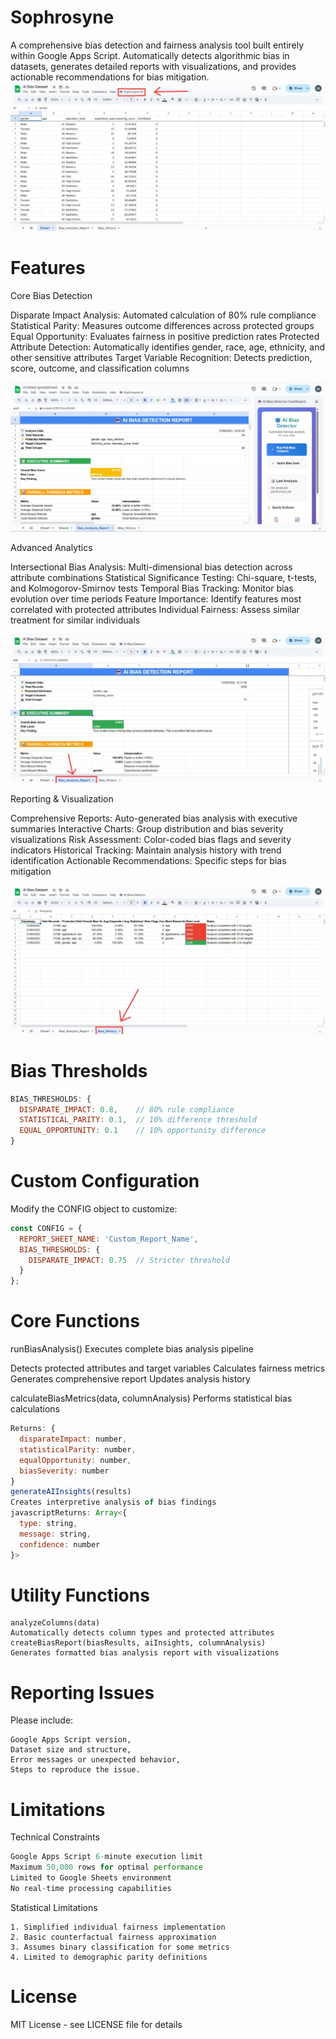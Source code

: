 # Sophrosyne
A comprehensive bias detection and fairness analysis tool built entirely within Google Apps Script. Automatically detects algorithmic bias in datasets, generates detailed reports with visualizations, and provides actionable recommendations for bias mitigation.
![imagealt](https://github.com/Mahabu-Subhani/Sophrosyne/blob/d22161fbc5e34bfc3715638eecaeb6b277cc6804/Sophrosyne%20AI%20-%20Dashboard.jpeg)
# Features

Core Bias Detection

Disparate Impact Analysis: Automated calculation of 80% rule compliance
Statistical Parity: Measures outcome differences across protected groups
Equal Opportunity: Evaluates fairness in positive prediction rates
Protected Attribute Detection: Automatically identifies gender, race, age, ethnicity, and other sensitive attributes
Target Variable Recognition: Detects prediction, score, outcome, and classification columns

![imagealt](https://github.com/Mahabu-Subhani/Sophrosyne/blob/5a50db89b69cb8a6644bc77537792d957728e656/Dashboard%20-%20Sophrosyne%20AI%20.jpeg)


Advanced Analytics

Intersectional Bias Analysis: Multi-dimensional bias detection across attribute combinations
Statistical Significance Testing: Chi-square, t-tests, and Kolmogorov-Smirnov tests
Temporal Bias Tracking: Monitor bias evolution over time periods
Feature Importance: Identify features most correlated with protected attributes
Individual Fairness: Assess similar treatment for similar individuals

![imagealt](https://github.com/Mahabu-Subhani/Sophrosyne/blob/fb128198bd8f457bd620793e718e7635cd9e6588/Report.jpeg)

Reporting & Visualization

Comprehensive Reports: Auto-generated bias analysis with executive summaries
Interactive Charts: Group distribution and bias severity visualizations
Risk Assessment: Color-coded bias flags and severity indicators
Historical Tracking: Maintain analysis history with trend identification
Actionable Recommendations: Specific steps for bias mitigation

![imagealt](https://github.com/Mahabu-Subhani/Sophrosyne/blob/a716536e670795b937505e0f885a639520e8c88c/Report%20History.jpeg)


# Bias Thresholds
``` javascript
BIAS_THRESHOLDS: {
  DISPARATE_IMPACT: 0.8,    // 80% rule compliance
  STATISTICAL_PARITY: 0.1,  // 10% difference threshold  
  EQUAL_OPPORTUNITY: 0.1    // 10% opportunity difference
}
```
# Custom Configuration
Modify the CONFIG object to customize:
```javascript
const CONFIG = {
  REPORT_SHEET_NAME: 'Custom_Report_Name',
  BIAS_THRESHOLDS: {
    DISPARATE_IMPACT: 0.75  // Stricter threshold
  }
};
```
# Core Functions
runBiasAnalysis()
Executes complete bias analysis pipeline

Detects protected attributes and target variables
Calculates fairness metrics
Generates comprehensive report
Updates analysis history

calculateBiasMetrics(data, columnAnalysis)
Performs statistical bias calculations
```javascript
Returns: {
  disparateImpact: number,
  statisticalParity: number, 
  equalOpportunity: number,
  biasSeverity: number
}
generateAIInsights(results)
Creates interpretive analysis of bias findings
javascriptReturns: Array<{
  type: string,
  message: string,
  confidence: number
}>
```
# Utility Functions
```
analyzeColumns(data)
Automatically detects column types and protected attributes
createBiasReport(biasResults, aiInsights, columnAnalysis)
Generates formatted bias analysis report with visualizations
```
# Reporting Issues
Please include:
```
Google Apps Script version,
Dataset size and structure,
Error messages or unexpected behavior,
Steps to reproduce the issue.
```
# Limitations
Technical Constraints
```javascript
Google Apps Script 6-minute execution limit
Maximum 50,000 rows for optimal performance
Limited to Google Sheets environment
No real-time processing capabilities
```
Statistical Limitations
```
1. Simplified individual fairness implementation
2. Basic counterfactual fairness approximation
3. Assumes binary classification for some metrics
4. Limited to demographic parity definitions
```
# License
MIT License - see LICENSE file for details
